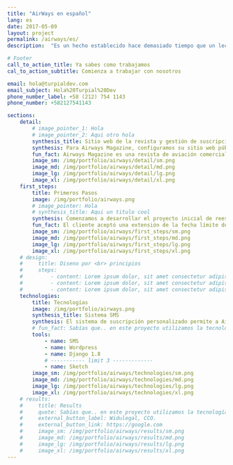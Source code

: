 ```yaml
---
title: "AirWays en español"
lang: es
date: 2017-05-09
layout: project
permalink: /airways/es/
description:  "Es un hecho establecido hace demasiado tiempo que un lector se distraerá con el contenido del texto..."

# Footer
call_to_action_title: Ya sabes como trabajamos
cal_to_action_subtitle: Comienza a trabajar con nosotros

email: hola@turpialdev.com
email_subject: Hola%20Turpial%20Dev
phone_number_label: +58 (212) 754 1143
phone_number: +582127541143

sections:
    detail:
        # image_pointer_1: Hola
        # image_pointer_2: Aqui otro hola
        synthesis_title: Sitio web de la revista y gestión de suscripciones personalizadas
        synthesis: Para Airways Magazine, configuramos su sitio web público y CMS para administrar la publicación de todas sus historias, y un sistema de gestión de suscriptores con todas las funciones.
        fun_fact: Airways Magazine es una revista de aviación comercial líder con una edición física que se encuentra en más de 35 países, y una edición digital.
        image_sm: /img/portfolio/airways/detail/sm.png
        image_md: /img/portfolio/airways/detail/md.png
        image_lg: /img/portfolio/airways/detail/lg.png
        image_xl: /img/portfolio/airways/detail/xl.png
    first_steps:
        title: Primeros Pasos
        image: /img/portfolio/airways.png
        # image_pointer: Hola
        # synthesis_title: Aqui un titulo cool
        synthesis: Comenzamos a desarrollar el proyecto inicial de reestructuración del sitio web en diciembre de 2015 y durante el progreso comenzamos a trabajar con el cliente para desarrollar un sistema completamente personalizado para la gestión de las suscripciones a ambas ediciones de la revista.
        fun_fact: El cliente aceptó una extensión de la fecha límite debido al trabajo adicional que requería, incluido el sistema de suscripción. Nuestras negociaciones fueron siempre transparentes y puntuales.
        image_sm: /img/portfolio/airways/first_steps/sm.png
        image_md: /img/portfolio/airways/first_steps/md.png
        image_lg: /img/portfolio/airways/first_steps/lg.png
        image_xl: /img/portfolio/airways/first_steps/xl.png
    # design:
    #     title: Diseno por <br> principios
    #     steps:
    #         - content: Lorem ipsum dolor, sit amet consectetur adipisicing elit. Voluptatibus voluptatum nemo vel reprehenderit cumque maxime perferendis. Obcaecati delectus quia non laudantium porro, dicta quae autem nobis iusto ut harum sint!
    #         - content: Lorem ipsum dolor, sit amet consectetur adipisicing elit. Voluptatibus voluptatum nemo vel reprehenderit cumque maxime perferendis.
    #         - content: Lorem ipsum dolor, sit amet consectetur adipisicing elit. Voluptatibus voluptatum nemo vel reprehenderit cumque maxime perferendis. Obcaecati delectus quia non laudantium porro.
    technologies:
        title: Tecnologías
        image: /img/portfolio/airways.png
        synthesis_title: Sistema SMS
        synthesis: El sistema de suscripción personalizado permite a Airways administrar todas las suscripciones en un mismo lugar, incluidas las suscripciones digitales y físicas; generando informes, estadísticas de ventas y preparando las listas de suscriptores e instrucciones de impresión para cada edición de la edición física y mucho más.
        # fun_fact: Sabías que.. en este proyecto utilizamos la tecnología ‘Lorem ipsum” para tal cosa texto aqui lorem ipsum para tal cosa texto aqui lorem ipsum.
        tools:
            - name: SMS
            - name: Wordpress
            - name: Django 1.8
            # ----------- limit 3 -------------
            - name: Sketch
        image_sm: /img/portfolio/airways/technologies/sm.png
        image_md: /img/portfolio/airways/technologies/md.png
        image_lg: /img/portfolio/airways/technologies/lg.png
        image_xl: /img/portfolio/airways/technologies/xl.png
    # results:
    #     title: Results
    #     quote: Sabías que.. en este proyecto utilizamos la tecnología ‘Lorem ipsum” para tal cosa texto aqui lorem ipsum para tal cosa texto aqui lorem ipsum.
    #     external_button_label: Widulegal, CCO.
    #     external_button_link: https://google.com
    #     image_sm: /img/portfolio/airways/results/sm.png
    #     image_md: /img/portfolio/airways/results/md.png
    #     image_lg: /img/portfolio/airways/results/lg.png
    #     image_xl: /img/portfolio/airways/results/xl.png
---
```


